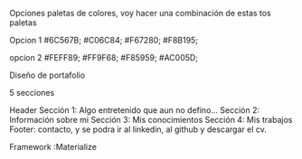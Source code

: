 Opciones paletas de colores, voy hacer una combinación de estas tos paletas

Opcion 1
#6C567B;
#C06C84;
#F67280;
#F8B195;

opcion 2
#FEFF89;
#FF9F68;
#F85959;
#AC005D;

Diseño de portafolio

5 secciones

Header
Sección 1: Algo entretenido que aun no defino...
Sección 2: Información sobre mi 
Sección 3: Mis conocimientos
Sección 4: Mis trabajos
Footer: contacto, y se podra ir al linkedin, al github y descargar el cv.

Framework :Materialize


